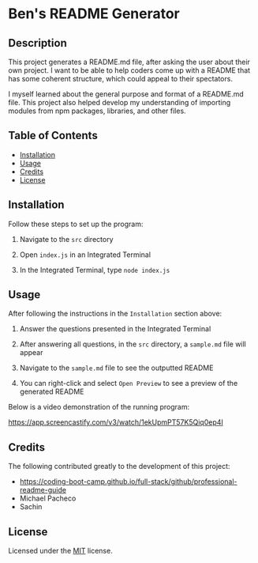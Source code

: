 # Ben's README Generator

## Description

This project generates a README.md file, after asking the user about their own project. I want to be able to help coders come up with a README that has some coherent structure, which could appeal to their spectators.

I myself learned about the general purpose and format of a README.md file. This project also helped develop my understanding of importing modules from npm packages, libraries, and other files.

## Table of Contents

- [Installation](#installation)
- [Usage](#usage)
- [Credits](#credits)
- [License](#license)

## Installation

Follow these steps to set up the program:

1. Navigate to the `src` directory

2. Open `index.js` in an Integrated Terminal

3. In the Integrated Terminal, type `node index.js`

## Usage

After following the instructions in the `Installation` section above:

1. Answer the questions presented in the Integrated Terminal

2. After answering all questions, in the `src` directory, a `sample.md` file will appear

3. Navigate to the `sample.md` file to see the outputted README

4. You can right-click and select `Open Preview` to see a preview of the generated README

Below is a video demonstration of the running program:

https://app.screencastify.com/v3/watch/1ekUpmPT57K5Qiq0ep4I

## Credits

The following contributed greatly to the development of this project:

- https://coding-boot-camp.github.io/full-stack/github/professional-readme-guide
- Michael Pacheco
- Sachin

## License

Licensed under the [MIT](LICENSE) license.
